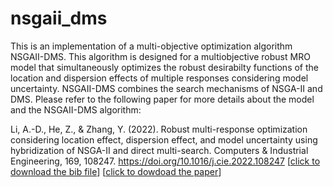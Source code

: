 # nsgaii_dms
This is an implementation of a multi-objective optimization algorithm NSGAII-DMS. This algorithm is designed for a multiobjective robust MRO model that simultaneously 
optimizes the robust desirabilty functions of the location and dispersion effects of multiple responses considering model uncertainty. NSGAII-DMS combines the search mechanisms of NSGA-II and DMS. Please refer to the following paper for more details about the model and the NSGAII-DMS algorithm:

Li, A.-D., He, Z., & Zhang, Y. (2022). Robust multi-response optimization considering location effect, dispersion effect, and model uncertainty using hybridization of 
NSGA-II and direct multi-search. Computers & Industrial Engineering, 169, 108247. https://doi.org/10.1016/j.cie.2022.108247 [[click to download the bib file](https://raw.githubusercontent.com/andali89/nsgaii_dms/master/Li2022Robust.bib)] [[click to dowdoad the paper](https://andali89.github.io/homepage/pubs/2022_NSGAIIDMS_MRO.pdf)]

